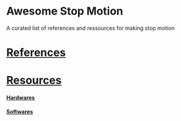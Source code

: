 # Awesome Stop Motion
A curated list of references and ressources for making stop motion

# [References](/references)
# [Resources](/resources)
#### [Hardwares](/resources/hardwares)
#### [Softwares](/resources/softwares)